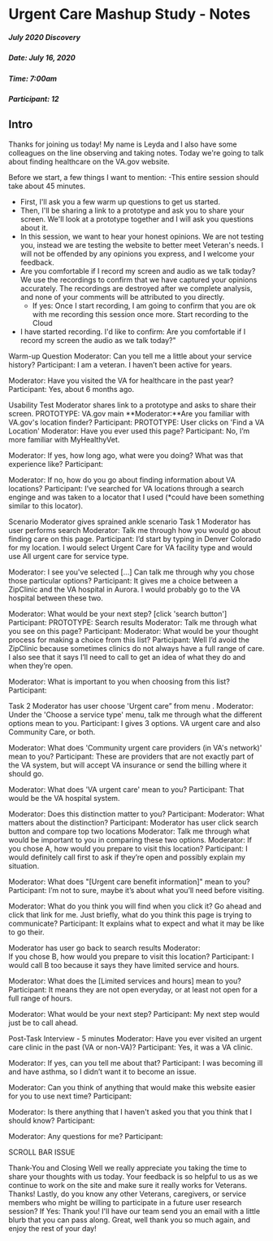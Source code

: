 Urgent Care Mashup Study - Notes
=================================================

##### July 2020 Discovery

##### Date: July 16, 2020

##### Time: 7:00am

##### Participant: 12

## Intro 

Thanks for joining us today! My name is Leyda and I also have some colleagues on the line observing and taking notes. Today we're going to talk about finding
 healthcare on the VA.gov website.
 
Before we start, a few things I want to mention:
-This entire session should take about 45 minutes.
- First, I'll ask you a few warm up questions to get us started.
- Then, I'll be sharing a link to a prototype and ask you to share your screen. We'll look at a prototype together and I will ask you questions about it.
- In this session, we want to hear your honest opinions. We are not testing you, instead we are testing the website to better meet Veteran's needs. I will not be 
offended by any opinions you express, and I welcome your feedback.
- Are you comfortable if I record my screen and audio as we talk today? We use the recordings to confirm that we have captured your opinions accurately. The 
recordings are destroyed after we complete analysis, and none of your comments will be attributed to you directly.
  - If yes: Once I start recording, I am going to confirm that you are ok with me recording this session once more.
Start recording to the Cloud
- I have started recording. I'd like to confirm: Are you comfortable if I record my 
screen the audio as we talk today?"

Warm-up Question
Moderator: Can you tell me a little about your service history?
Participant: I am a veteran. I haven’t been active for years. 

Moderator: Have you visited the VA for healthcare in the past year?
Participant: Yes, about 6 months ago.

Usability Test
Moderator shares link to a prototype and asks to share their screen.
PROTOTYPE: VA.gov main
**Moderator:**Are you familiar with VA.gov's location finder?
Participant:
PROTOTYPE: User clicks on 'Find a VA Location'
Moderator: Have you ever used this page?
Participant: No, I’m more familiar with MyHealthyVet. 

Moderator: If yes, how long ago, what were you doing? What was that experience like?
Participant:

Moderator: If no, how do you go about finding information about VA locations?
Participant: I’ve searched for VA locations through a search enginge and was taken to a locator that I used (*could have been something similar to this locator).

Scenario
Moderator gives sprained ankle scenario
Task 1
Moderator has user performs search
Moderator: Talk me through how you would go about finding care on this page.
Participant: I’d start by typing in Denver Colorado for my location. I would select Urgent Care for VA facility type and would use All urgent care for service type.

Moderator: 
I see you've selected [...] Can talk me through why you chose those 
particular options?
Participant: It gives me a choice between a ZipClinic and the VA hospital in Aurora. I would probably go to the VA hospital between these two.

Moderator: 
What would be your next step? [click 'search button']
Participant:
PROTOTYPE: Search results
Moderator: Talk me through what you see on this page?
Participant:
Moderator: 
What would be your thought process for making a choice from this list?
Participant: Well I’d avoid the ZipClinic because sometimes clinics do not always have a full range of care. I also see that it says I’ll need to call to get an idea of what they do and when they’re open.

Moderator: What is important to you when choosing from this list?
Participant:

Task 2
Moderator has user 
choose 'Urgent care” from menu
.
Moderator: 
Under the 'Choose a service type' menu, talk me through what the different 
options mean to you.
Participant: I gives 3 options. VA urgent care and also Community Care, or both.

Moderator: 
What does 'Community urgent care providers (in VA's network)' mean to 
you?
Participant: These are providers that are not exactly part of the VA system, but will accept VA insurance or send the billing where it should go.

Moderator: 
What does 'VA urgent care' mean to you?
Participant: That would be the VA hospital system. 

Moderator: 
Does this distinction matter to you?
Participant:
Moderator: 
What matters about the distinction?
Participant:
Moderator has user click search button and compare top two locations
Moderator: 
Talk me through what would be important to you in comparing these two 
options.
Moderator: 
If you chose A, how would you prepare to visit this location?
Participant: I would definitely call first to ask if they’re open and possibly explain my situation. 

Moderator: 
What does "[Urgent care benefit information]" mean to you?
Participant: I’m not to sure, maybe it’s about what you’ll need before visiting. 

Moderator: 
What do you think you will find when you click it? Go ahead and click that 
link for me.
Just briefly, what do you think this page is trying to communicate?
Participant: It explains what to expect and what it may be like to go their.

Moderator has user go back to search results
Moderator:  
If you chose B, how would you prepare to visit this location?
Participant: I would call B too because it says they have limited service and hours.

Moderator: 
What does the [Limited services and hours] mean to you?
Participant: It means they are not open everyday, or at least not open for a full range of hours. 

Moderator: 
What would be your next step?
Participant: My next step would just be to call ahead. 

Post-Task Interview - 5 minutes
Moderator: Have you ever visited an urgent care clinic in the past (VA or non-VA)?
Participant: Yes, it was a VA clinic.

Moderator: If yes, can you tell me about that?
Participant: I was becoming ill and have asthma, so I didn’t want it to become an issue.

Moderator: Can you think of anything that would make this website easier for you to use
next time?
Participant:

Moderator: Is there anything that I haven't asked you that you think that I should know?
Participant:

Moderator: Any questions for me?
Participant: 


SCROLL BAR ISSUE

Thank-You and Closing
Well we really appreciate you taking the time to share your thoughts with us today. Your 
feedback is so helpful to us as we continue to work on the site and make sure it really 
works for Veterans.
Thanks! Lastly, do you know any other Veterans, caregivers, or service members who 
might be willing to participate in a future user research session? If Yes: Thank you! I'll 
have our team send you an email with a little blurb that you can pass along.
Great, well thank you so much again, and enjoy the rest of your day!

